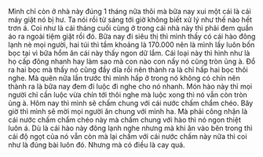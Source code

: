 Mình chỉ còn ở nhà này đúng 1 tháng nữa thôi mà bữa nay xui một cái là cái máy giặt nó bị hư. Ta nói rồi từ sáng tới giờ không biết xử lý như thế nào hết trơn á. Coi như là cái tháng cuối cùng ở trong cái nhà này thì phải đem quần áo ra ngoài tiệm giặt rồi đó. Bữa nay đi siêu thị thì mình thấy có cái hào đông lạnh nè mọi người, hai túi thì tầm khoảng là 170.000 nên là mình lấy luôn bốn bọc tại vì bữa hổm ăn cái này thấy ngon dữ lắm. Cái loại này thì hình như là họ cấp đông nhanh hay làm sao mà con nào con nấy nó cũng tròn ủng à. Đổ ra hai bọc mà thấy nó cũng đầy dĩa rồi nên thành ra là chỉ hấp hai bọc thôi nghe. Mà quên nữa lần trước thì mình hấp ở trong nó không có chín nên thành ra là bữa nay đem đi luộc đi nghe cho nó nhanh. Món hào này thì mọi người chỉ cần luộc vừa chín tới thôi nghe mà luộc xong thì nó vẫn còn tròn ủng à. Hôm nay thì mình sẽ chấm chung với cái nước chấm chẩm chéo. Bây giờ thì mình sẽ mời mọi người ăn chung với mình ha. Mà phải công nhận là cái nước chấm chẩm chéo này mà chấm chung với hào thì nó ngon thiệt luôn á. Dù là cái hào này đông lạnh nghe nhưng mà khi ăn vào bên trong thì cái độ ngọt của nó vẫn còn mà lại chấm với cái nước chấm này nữa thì coi như là đúng bài luôn đó. Nhưng mà có điều là cay quá.